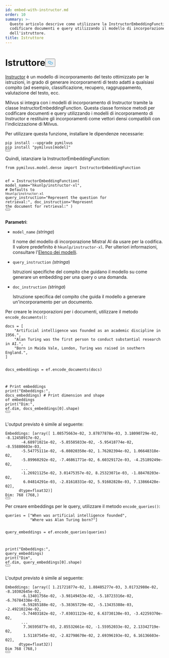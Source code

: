 ```yaml
---
id: embed-with-instructor.md
order: 10
summary: >-
  Questo articolo descrive come utilizzare la InstructorEmbeddingFunction per
  codificare documenti e query utilizzando il modello di incorporazione
  dell'istruttore.
title: Istruttore
---
```

<h1 id="Instructor" class="common-anchor-header">Istruttore<button data-href="#Instructor" class="anchor-icon" translate="no">
      <svg translate="no"
        aria-hidden="true"
        focusable="false"
        height="20"
        version="1.1"
        viewBox="0 0 16 16"
        width="16"
      >
        <path
          fill="#0092E4"
          fill-rule="evenodd"
          d="M4 9h1v1H4c-1.5 0-3-1.69-3-3.5S2.55 3 4 3h4c1.45 0 3 1.69 3 3.5 0 1.41-.91 2.72-2 3.25V8.59c.58-.45 1-1.27 1-2.09C10 5.22 8.98 4 8 4H4c-.98 0-2 1.22-2 2.5S3 9 4 9zm9-3h-1v1h1c1 0 2 1.22 2 2.5S13.98 12 13 12H9c-.98 0-2-1.22-2-2.5 0-.83.42-1.64 1-2.09V6.25c-1.09.53-2 1.84-2 3.25C6 11.31 7.55 13 9 13h4c1.45 0 3-1.69 3-3.5S14.5 6 13 6z"
        ></path>
      </svg>
    </button></h1><p><a href="https://instructor-embedding.github.io/">Instructor</a> è un modello di incorporamento del testo ottimizzato per le istruzioni, in grado di generare incorporamenti di testo adatti a qualsiasi compito (ad esempio, classificazione, recupero, raggruppamento, valutazione del testo, ecc.</p>
<p>Milvus si integra con i modelli di incorporamento di Instructor tramite la classe InstructorEmbeddingFunction. Questa classe fornisce metodi per codificare documenti e query utilizzando i modelli di incorporamento di Instructor e restituire gli incorporamenti come vettori densi compatibili con l'indicizzazione di Milvus.</p>
<p>Per utilizzare questa funzione, installare le dipendenze necessarie:</p>
<pre><code translate="no" class="language-python">pip install --upgrade pymilvus
pip install <span class="hljs-string">&quot;pymilvus[model]&quot;</span>
<button class="copy-code-btn"></button></code></pre>
<p>Quindi, istanziare la InstructorEmbeddingFunction:</p>
<pre><code translate="no" class="language-python"><span class="hljs-keyword">from</span> pymilvus.model.dense <span class="hljs-keyword">import</span> InstructorEmbeddingFunction

ef = InstructorEmbeddingFunction(
    model_name=<span class="hljs-string">&quot;hkunlp/instructor-xl&quot;</span>, <span class="hljs-comment"># Defaults to `hkunlp/instructor-xl`</span>
    query_instruction=<span class="hljs-string">&quot;Represent the question for retrieval:&quot;</span>,
    doc_instruction=<span class="hljs-string">&quot;Represent the document for retrieval:&quot;</span>
)
<button class="copy-code-btn"></button></code></pre>
<p><strong>Parametri</strong>:</p>
<ul>
<li><p><code translate="no">model_name</code> <em>(stringa</em>)</p>
<p>Il nome del modello di incorporazione Mistral AI da usare per la codifica. Il valore predefinito è <code translate="no">hkunlp/instructor-xl</code>. Per ulteriori informazioni, consultare l'<a href="https://github.com/xlang-ai/instructor-embedding?tab=readme-ov-file#model-list">Elenco dei modelli</a>.</p></li>
<li><p><code translate="no">query_instruction</code> <em>(stringa</em>)</p>
<p>Istruzioni specifiche del compito che guidano il modello su come generare un embedding per una query o una domanda.</p></li>
<li><p><code translate="no">doc_instruction</code> <em>(stringa</em>)</p>
<p>Istruzione specifica del compito che guida il modello a generare un'incorporamento per un documento.</p></li>
</ul>
<p>Per creare le incorporazioni per i documenti, utilizzare il metodo <code translate="no">encode_documents()</code>:</p>
<pre><code translate="no" class="language-python">docs = [
    <span class="hljs-string">&quot;Artificial intelligence was founded as an academic discipline in 1956.&quot;</span>,
    <span class="hljs-string">&quot;Alan Turing was the first person to conduct substantial research in AI.&quot;</span>,
    <span class="hljs-string">&quot;Born in Maida Vale, London, Turing was raised in southern England.&quot;</span>,
]

docs_embeddings = ef.encode_documents(docs)

<span class="hljs-comment"># Print embeddings</span>
<span class="hljs-built_in">print</span>(<span class="hljs-string">&quot;Embeddings:&quot;</span>, docs_embeddings)
<span class="hljs-comment"># Print dimension and shape of embeddings</span>
<span class="hljs-built_in">print</span>(<span class="hljs-string">&quot;Dim:&quot;</span>, ef.dim, docs_embeddings[<span class="hljs-number">0</span>].shape)
<button class="copy-code-btn"></button></code></pre>
<p>L'output previsto è simile al seguente:</p>
<pre><code translate="no" class="language-python">Embeddings: [array([ <span class="hljs-number">1.08575663e-02</span>, <span class="hljs-number">3.87877878e-03</span>, <span class="hljs-number">3.18090729e-02</span>, <span class="hljs-number">-8.12458917e-02</span>,
       <span class="hljs-number">-4.68971021e-02</span>, <span class="hljs-number">-5.85585833e-02</span>, <span class="hljs-number">-5.95418774e-02</span>, <span class="hljs-number">-8.55880603e-03</span>,
       <span class="hljs-number">-5.54775111e-02</span>, <span class="hljs-number">-6.08020350e-02</span>, <span class="hljs-number">1.76202394e-02</span>, <span class="hljs-number">1.06648318e-02</span>,
       <span class="hljs-number">-5.89960292e-02</span>, <span class="hljs-number">-7.46861771e-02</span>, <span class="hljs-number">6.60329172e-03</span>, <span class="hljs-number">-4.25189249e-02</span>,
       ...
       <span class="hljs-number">-1.26921125e-02</span>, <span class="hljs-number">3.01475357e-02</span>, <span class="hljs-number">8.25323071e-03</span>, <span class="hljs-number">-1.88470203e-02</span>,
        <span class="hljs-number">6.04814291e-03</span>, <span class="hljs-number">-2.81618331e-02</span>, <span class="hljs-number">5.91602828e-03</span>, <span class="hljs-number">7.13866428e-02</span>],
      dtype=<span class="hljs-type">float32</span>)]
Dim: <span class="hljs-number">768</span> (<span class="hljs-number">768</span>,)
<button class="copy-code-btn"></button></code></pre>
<p>Per creare embeddings per le query, utilizzare il metodo <code translate="no">encode_queries()</code>:</p>
<pre><code translate="no" class="language-python">queries = [<span class="hljs-string">&quot;When was artificial intelligence founded&quot;</span>,
           <span class="hljs-string">&quot;Where was Alan Turing born?&quot;</span>]

query_embeddings = ef.encode_queries(queries)

<span class="hljs-built_in">print</span>(<span class="hljs-string">&quot;Embeddings:&quot;</span>, query_embeddings)
<span class="hljs-built_in">print</span>(<span class="hljs-string">&quot;Dim&quot;</span>, ef.dim, query_embeddings[<span class="hljs-number">0</span>].shape)
<button class="copy-code-btn"></button></code></pre>
<p>L'output previsto è simile al seguente:</p>
<pre><code translate="no" class="language-python">Embeddings: [array([ <span class="hljs-number">1.21721877e-02</span>, <span class="hljs-number">1.88485277e-03</span>, <span class="hljs-number">3.01732980e-02</span>, <span class="hljs-number">-8.10302645e-02</span>,
       <span class="hljs-number">-6.13401756e-02</span>, <span class="hljs-number">-3.98149453e-02</span>, <span class="hljs-number">-5.18723316e-02</span>, <span class="hljs-number">-6.76784338e-03</span>,
       <span class="hljs-number">-6.59285188e-02</span>, <span class="hljs-number">-5.38365729e-02</span>, <span class="hljs-number">-5.13435388e-03</span>, <span class="hljs-number">-2.49210224e-02</span>,
       <span class="hljs-number">-5.74403182e-02</span>, <span class="hljs-number">-7.03031123e-02</span>, <span class="hljs-number">6.63730130e-03</span>, <span class="hljs-number">-3.42259370e-02</span>,
       ...
        <span class="hljs-number">7.36595877e-03</span>, <span class="hljs-number">2.85532661e-02</span>, <span class="hljs-number">-1.55952033e-02</span>, <span class="hljs-number">2.13342719e-02</span>,
        <span class="hljs-number">1.51187545e-02</span>, <span class="hljs-number">-2.82798670e-02</span>, <span class="hljs-number">2.69396193e-02</span>, <span class="hljs-number">6.16136603e-02</span>],
      dtype=<span class="hljs-type">float32</span>)]
Dim <span class="hljs-number">768</span> (<span class="hljs-number">768</span>,)
<button class="copy-code-btn"></button></code></pre>
